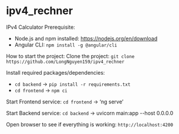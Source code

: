 # ipv4_rechner
IPv4 Calculator
Prerequisite:
- Node.js and npm installed: https://nodejs.org/en/download
- Angular CLI: `npm install -g @angular/cli`



How to start the project:
Clone the project: `git clone https://github.com/LongNguyen159/ipv4_rechner`

Install required packages/dependencies:
- `cd backend` -> `pip install -r requirements.txt`
- `cd frontend` -> `npm ci`

Start Frontend service: `cd frontend` -> ‘ng serve’

Start Backend service: `cd backend` -> uvicorn main:app --host 0.0.0.0

Open browser to see if everything is working: `http://localhost:4200`
